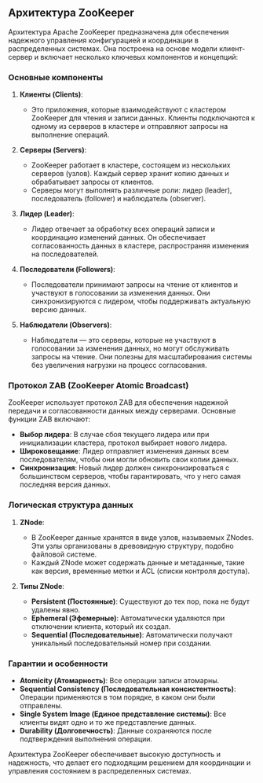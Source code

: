 ## Архитектура ZooKeeper

Архитектура Apache ZooKeeper предназначена для обеспечения надежного управления конфигурацией и координации в распределенных системах. Она построена на основе модели клиент-сервер и включает несколько ключевых компонентов и концепций:

### Основные компоненты

1. **Клиенты (Clients)**:
   - Это приложения, которые взаимодействуют с кластером ZooKeeper для чтения и записи данных. Клиенты подключаются к одному из серверов в кластере и отправляют запросы на выполнение операций.

2. **Серверы (Servers)**:
   - ZooKeeper работает в кластере, состоящем из нескольких серверов (узлов). Каждый сервер хранит копию данных и обрабатывает запросы от клиентов.
   - Серверы могут выполнять различные роли: лидер (leader), последователь (follower) и наблюдатель (observer).

3. **Лидер (Leader)**:
   - Лидер отвечает за обработку всех операций записи и координацию изменений данных. Он обеспечивает согласованность данных в кластере, распространяя изменения на последователей.

4. **Последователи (Followers)**:
   - Последователи принимают запросы на чтение от клиентов и участвуют в голосовании за изменения данных. Они синхронизируются с лидером, чтобы поддерживать актуальную версию данных.

5. **Наблюдатели (Observers)**:
   - Наблюдатели — это серверы, которые не участвуют в голосовании за изменения данных, но могут обслуживать запросы на чтение. Они полезны для масштабирования системы без увеличения нагрузки на процесс согласования.

### Протокол ZAB (ZooKeeper Atomic Broadcast)

ZooKeeper использует протокол ZAB для обеспечения надежной передачи и согласованности данных между серверами. Основные функции ZAB включают:

- **Выбор лидера**: В случае сбоя текущего лидера или при инициализации кластера, протокол выбирает нового лидера.
- **Широковещание**: Лидер отправляет изменения данных всем последователям, чтобы они могли обновить свои копии данных.
- **Синхронизация**: Новый лидер должен синхронизироваться с большинством серверов, чтобы гарантировать, что у него самая последняя версия данных.

### Логическая структура данных

1. **ZNode**:
   - В ZooKeeper данные хранятся в виде узлов, называемых ZNodes. Эти узлы организованы в древовидную структуру, подобно файловой системе.
   - Каждый ZNode может содержать данные и метаданные, такие как версия, временные метки и ACL (списки контроля доступа).

2. **Типы ZNode**:
   - **Persistent (Постоянные)**: Существуют до тех пор, пока не будут удалены явно.
   - **Ephemeral (Эфемерные)**: Автоматически удаляются при отключении клиента, который их создал.
   - **Sequential (Последовательные)**: Автоматически получают уникальный последовательный номер при создании.

### Гарантии и особенности

- **Atomicity (Атомарность)**: Все операции записи атомарны.
- **Sequential Consistency (Последовательная консистентность)**: Операции применяются в том порядке, в каком они были отправлены.
- **Single System Image (Единое представление системы)**: Все клиенты видят одно и то же представление данных.
- **Durability (Долговечность)**: Данные сохраняются после подтверждения выполнения операции.

Архитектура ZooKeeper обеспечивает высокую доступность и надежность, что делает его подходящим решением для координации и управления состоянием в распределенных системах.